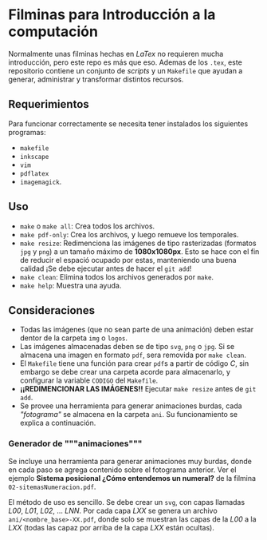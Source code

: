 # Filminas para Introducción a la computación

Normalmente unas filminas hechas en _LaTex_ no requieren mucha introducción,
pero este repo es más que eso. Ademas de los `.tex`, este repositorio contiene
un conjunto de _scripts_ y un `Makefile` que ayudan a generar, administrar y
transformar distintos recursos.

## Requerimientos

Para funcionar correctamente se necesita tener instalados los siguientes
programas:

-   `makefile`
-   `inkscape`
-   `vim`
-   `pdflatex`
-   `imagemagick`.

## Uso

-   `make` o `make all`: Crea todos los archivos.
-   `make pdf-only`: Crea los archivos, y luego remueve los temporales.
-   `make resize`: Redimenciona las imágenes de tipo rasterizadas (formatos
    `jpg` y `png`) a un tamaño máximo de **1080x1080px**. Esto se hace con el
    fin de reducir el espació ocupado por estas, manteniendo una buena
    calidad ¡Se debe ejecutar antes de hacer el `git add`!
-   `make clean`: Elimina todos los archivos generados por `make`.
-   `make help`: Muestra una ayuda.

## Consideraciones

-   Todas las imágenes (que no sean parte de una animación) deben estar dentor
    de la carpeta `img` o `logos`.
-   Las imágenes almacenadas deben se de tipo `svg`, `png` o `jpg`. Si se
    almacena una imagen en formato `pdf`, sera removida por `make clean`.
-   El `Makefile` tiene una función para crear `pdf`s a partir de código _C_,
    sin embargo se debe crear una carpeta acorde para almacenarlo, y
    configurar la variable `CODIGO` del `Makefile`.
-   **¡¡REDIMENCIONAR LAS IMÁGENES!!** Ejecutar `make resize` antes de `git
    add`.
-   Se provee una herramienta para generar animaciones burdas, cada
    _"fotograma"_ se almacena en la carpeta `ani`. Su funcionamiento se
    explica a continuación.

### Generador de """animaciones"""

Se incluye una herramienta para generar animaciones muy burdas, donde en cada
paso se agrega contenido sobre el fotograma anterior. Ver el ejemplo **Sistema
posicional ¿Cómo entendemos un numeral?** de la filmina
`02-sitemasNumeracion.pdf`.

El método de uso es sencillo. Se debe crear un `svg`, con capas llamadas
_L00_, _L01_, _L02_, ... _LNN_. Por cada capa _LXX_ se genera un archivo
`ani/<nombre_base>-XX.pdf`, donde solo se muestran las capas de la _L00_ a la
_LXX_ (todas las capaz por arriba de la capa _LXX_ están ocultas).
